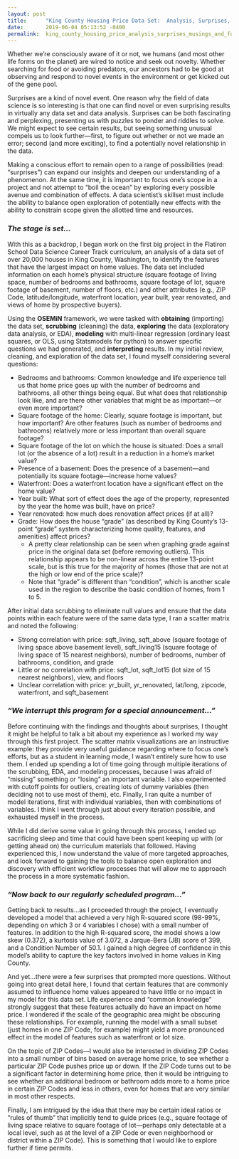 ```yaml
---
layout: post
title:      "King County Housing Price Data Set:  Analysis, Surprises, and Musings"
date:       2019-06-04 05:13:52 -0400
permalink:  king_county_housing_price_analysis_surprises_musings_and_further_analysis
---
```



Whether we’re consciously aware of it or not, we humans (and most other life forms on the planet) are wired to notice and seek out novelty.  Whether searching for food or avoiding predators, our ancestors had to be good at observing and respond to novel events in the environment or get kicked out of the gene pool.  

Surprises are a kind of novel event.  One reason why the field of data science is so interesting is that one can find novel or even surprising results in virtually any data set and data analysis.  Surprises can be both fascinating and perplexing, presenting us with puzzles to ponder and riddles to solve.  We might expect to see certain results, but seeing something unusual compels us to look further—first, to figure out whether or not we made an error; second (and more exciting), to find a potentially novel relationship in the data.  

Making a conscious effort to remain open to a range of possibilities (read:  “surprises”) can expand our insights and deepen our understanding of a phenomenon.  At the same time, it is important to focus one’s scope in a project and not attempt to “boil the ocean” by exploring every possible avenue and combination of effects.  A data scientist’s skillset must include the ability to balance open exploration of potentially new effects with the ability to constrain scope given the allotted time and resources.

### ***The stage is set…***

With this as a backdrop, I began work on the first big project in the Flatiron School Data Science Career Track curriculum, an analysis of a data set of over 20,000 houses in King County, Washington, to identify the features that have the largest impact on home values.  The data set included information on each home’s physical structure (square footage of living space, number of bedrooms and bathrooms, square footage of lot, square footage of basement, number of floors, etc.) and other attributes (e.g., ZIP Code, latitude/longitude, waterfront location, year built, year renovated, and views of home by prospective buyers).  

Using the **OSEMiN** framework, we were tasked with **obtaining** (importing) the data set, **scrubbing** (cleaning) the data, **exploring** the data (exploratory data analysis, or EDA), **modeling** with multi-linear regression (ordinary least squares, or OLS, using Statsmodels for python) to answer specific questions we had generated, and **interpreting** results.  In my initial review, cleaning, and exploration of the data set, I found myself considering several questions:

* Bedrooms and bathrooms:  Common knowledge and life experience tell us that home price goes up with the number of bedrooms and bathrooms, all other things being equal.  But what does that relationship look like, and are there other variables that might be as important—or even more important?  
* Square footage of the home:  Clearly, square footage is important, but how important?  Are other features (such as number of bedrooms and bathrooms) relatively more or less important than overall square footage?
* Square footage of the lot on which the house is situated:  Does a small lot (or the absence of a lot) result in a reduction in a home’s market value?  
* Presence of a basement:  Does the presence of a basement—and potentially its square footage—increase home values?  
* Waterfront:  Does a waterfront location have a significant effect on the home value?
* Year built:  What sort of effect does the age of the property, represented by the year the home was built, have on price?
* Year renovated:  how much does renovation affect prices (if at all)?  
* Grade:  How does the house “grade” (as described by King County’s 13-point “grade” system characterizing home quality, features, and amenities) affect prices?  
   * A pretty clear relationship can be seen when graphing grade against price in the original data set (before removing outliers).  This relationship appears to be non-linear across the entire 13-point scale, but is this true for the majority of homes (those that are not at the high or low end of the price scale)?
   *	Note that “grade” is different than “condition”, which is another scale used in the region to describe the basic condition of homes, from 1 to 5.  

After initial data scrubbing to eliminate null values and ensure that the data points within each feature were of the same data type, I ran a scatter matrix and noted the following:

* Strong correlation with price:  sqft_living, sqft_above (square footage of living space above basement level), sqft_living15 (square footage of living space of 15 nearest neighbors), number of bedrooms, number of bathrooms, condition, and grade
* Little or no correlation with price:  sqft_lot, sqft_lot15 (lot size of 15 nearest neighbors), view, and floors
* Unclear correlation with price:  yr_built, yr_renovated, lat/long, zipcode, waterfront, and sqft_basement

### ***“We interrupt this program for a special announcement…”***  
Before continuing with the findings and thoughts about surprises, I thought it might be helpful to talk a bit about my experience as I worked my way through this first project.  The scatter matrix visualizations are an instructive example:  they provide very useful guidance regarding where to focus one’s efforts, but as a student in learning mode, I wasn’t entirely sure how to use them.  I ended up spending a lot of time going through multiple iterations of the scrubbing, EDA, and modeling processes, because I was afraid of “missing” something or “losing” an important variable.  I also experimented with cutoff points for outliers, creating lots of dummy variables (then deciding not to use most of them), etc.  Finally, I ran quite a number of model iterations, first with individual variables, then with combinations of variables.  I think I went through just about every iteration possible, and exhausted myself in the process.  

While I did derive some value in going through this process, I ended up sacrificing sleep and time that could have been spent keeping up with (or getting ahead on) the curriculum materials that followed.   Having experienced this, I now understand the value of more targeted approaches, and look forward to gaining the tools to balance open exploration and discovery with efficient workflow processes that will allow me to approach the process in a more systematic fashion.  

### ***“Now back to our regularly scheduled program…”*** 
Getting back to results…as I proceeded through the project, I eventually developed a model that achieved a very high R-squared score (98-99%, depending on which 3 or 4 variables I chose) with a small number of features.  In addition to the high R-squared score, the model shows a low skew (0.372), a kurtosis value of 3.072, a Jarque-Bera (JB) score of 399, and a Condition Number of 50.1.  I gained a high degree of confidence in this model’s ability to capture the key factors involved in home values in King County.  

And yet…there were a few surprises that prompted more questions.  Without going into great detail here, I found that certain features that are commonly assumed to influence home values appeared to have little or no impact in my model for this data set.  Life experience and “common knowledge” strongly suggest that these features actually do have an impact on home price.  I wondered if the scale of the geographic area might be obscuring these relationships.  For example, running the model with a small subset (just homes in one ZIP Code, for example) might yield a more pronounced effect in the model of features such as waterfront or lot size.  

On the topic of ZIP Codes—I would also be interested in dividing ZIP Codes into a small number of bins based on average home price, to see whether a particular ZIP Code pushes price up or down.  If the ZIP Code turns out to be a significant factor in determining home price, then it would be intriguing to see whether an additional bedroom or bathroom adds more to a home price in certain ZIP Codes and less in others, even for homes that are very similar in most other respects.

Finally, I am intrigued by the idea that there may be certain ideal ratios or “rules of thumb” that implicitly tend to guide prices (e.g., square footage of living space relative to square footage of lot—perhaps only detectable at a local level, such as at the level of a ZIP Code or even neighborhood or district within a ZIP Code).  This is something that I would like to explore further if time permits.

